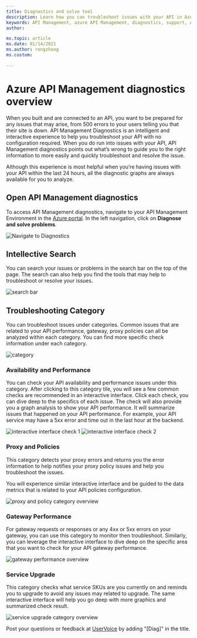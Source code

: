 ```yaml
---
title: Diagnostics and solve tool
description: Learn how you can troubleshoot issues with your API in Azure API Management Service with the diagnostics and solve tool in the Azure portal. 
keywords: API Management, azure API Management, diagnostics, support, API, troubleshooting, self-help
author: 

ms.topic: article
ms.date: 01/14/2021
ms.author: rongzhang
ms.custom: 

---
```

# Azure API Management diagnostics overview

When you built and are connected to an API, you want to be prepared for any issues that may arise, from 500 errors to your users telling you that their site is down. API Management Diagnostics is an intelligent and interactive experience to help you troubleshoot your API with no configuration required. When you do run into issues with your API, API Management diagnostics points out what’s wrong to guide you to the right information to more easily and quickly troubleshoot and resolve the issue.

Although this experience is most helpful when you’re having issues with your API within the last 24 hours, all the diagnostic graphs are always available for you to analyze.

## Open API Management diagnostics

To access API Management diagnostics, navigate to your API Management Environment in the [Azure portal](https://portal.azure.com). In the left navigation, click on **Diagnose and solve problems**.

![Navigate to Diagnostics](.media/api-magament-diagnostics/apimdisgnostichome.png)

## Intellective Search

You can search your issues or problems in the search bar on the top of the page. The search can also help you find the tools that may help to troubleshoot or resolve your issues. 

![search bar](.media/api-magament-diagnostics/intellectivesearch.png)

## Troubleshooting Category

You can troubleshoot issues under categories. Common issues that are related to your API performance, gateway, proxy policies can all be analyzed within each category. You can find more specific check information under each category. 

![category](.media/api-magament-diagnostics/troubleshootingcategory.png)

### Availability and Performance

You can check your API availability and performance issues under this category. After clicking to this category tile, you will see a few common checks are recommended in an interactive interface. Click each check, you can dive deep  to the specifics of each issue. The check will also provide you a graph analysis to show your API performance. It will summarize issues that happened on your API performance. For example, your API service may have a 5xx error and time out in the last hour at the backend. 

![interactive interface check 1](.media/api-magament-diagnostics/categoryinteractivesearch1.png)
![interactive interface check 2](.media/api-magament-diagnostics/categoryinteractivesearch2.png)

### Proxy and Policies

This category detects your proxy errors and returns you the error information to help notifies your proxy policy issues and help you troubleshoot the issues. 

You will experience similar interactive interface and be guided to the data metrics that is related to your API policies configuration.

![proxy and policy category overview](.media/api-magament-diagnostics/proxypolicies.png)

### Gateway Performance 

For gateway requests or responses or any 4xx or 5xx errors on your gateway, you can use this category to monitor then troubleshoot. Similarly, you can leverage the interactive interface to dive deep on the specific area that you want to check for your API gateway performance. 

![gateway performance overview](.media/api-magament-diagnostics/gatewayperformance.png)

### Service Upgrade

This category checks what service SKUs are you currently on and reminds you to upgrade to avoid any issues may related to upgrade. The same interactive interface will help you go deep with more graphics and summarized check result. 

![service upgrade category overview](.media/api-magament-diagnostics/servicesku.png)
 

Post your questions or feedback at [UserVoice](https://feedback.azure.com/forums/248703-api-management) by adding "[Diag]" in the title.


